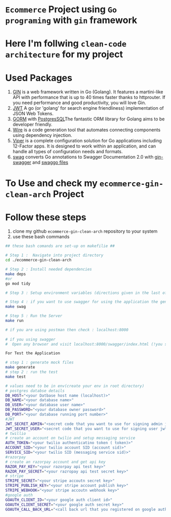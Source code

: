 
# `Ecommerce` Project using `Go programing` with `gin` framework
# Here I'm follwing `clean-code architecture` for my project

# Used Packages 
1. [GIN](github.com/gin-gonic/gin) is a web framework written in Go (Golang). It features a martini-like API with performance that is up to 40 times faster thanks to httprouter. If you need performance and good productivity, you will love Gin.
2. [JWT](github.com/golang-jwt/jwt) A go (or 'golang' for search engine friendliness) implementation of JSON Web Tokens.
3. [GORM](https://gorm.io/index.html) with [PostgresSQL](https://gorm.io/docs/connecting_to_the_database.html#PostgreSQL)The fantastic ORM library for Golang aims to be developer friendly.
4. [Wire](https://github.com/google/wire) is a code generation tool that automates connecting components using dependency injection.
5. [Viper](https://github.com/spf13/viper) is a complete configuration solution for Go applications including 12-Factor apps. It is designed to work within an application, and can handle all types of configuration needs and formats.
6. [swag](https://github.com/swaggo/swag) converts Go annotations to Swagger Documentation 2.0 with [gin-swagger](https://github.com/swaggo/gin-swagger) and [swaggo files](github.com/swaggo/files)

# To Use and check my `ecommerce-gin-clean-arch` Project

# Follow these steps

1. clone my github `ecommerce-gin-clean-arch` repository to your system
2. use these bash commands

``` bash commands
## these bash comands are set-up on makefilie ##

# Step 1 :  Navigate into project directory
cd ./ecommerce-gin-clean-arch

# Step 2 : Install needed dependencies
make deps 
#or
go mod tidy

# Step 3 : Setup environment variables (directions given in the last of readme)

# Step 4 : if you want to use swagger for using the application the generate swagger files using given command
make swag

# Step 5 : Run the Server
make run

# if you are using postman then check : localhost:8000
 
# if you using swagger
#  Open any browser and visit localhost:8000/swagger/index.html (!you should generate swagger files use `make swag`)

For Test the Application

# step 1 : generate mock files
make generate
# step 2 : run the test 
make test

# values need to be in env(create your env in root directory)
# postgres databse details
DB_HOST="<your Datbase host name (localhost)>"
DB_NAME="<your database name>"
DB_USER="<your database user name>"
DB_PASSWORD="<your database owner password>"
DB_PORT="<your database running port number>"
#JWT
JWT_SECRET_ADMIN="<secret code that you want to use for signing admin jwt token>"
JWT_SECRET_USER="<secret code that you want to use for signing user jwt tokenr>"
# twillio
# create an account on twilio and setup messaging service
AUTH_TOKEN="<your twilio authenticatino token ( token)>"
ACCOUNT_SID="<your twilio account SID (account sid)>"
SERVICE_SID="<your twilio SID (messaging service sid)>"
#razorpay
# create an razorpay account and get api key
RAZOR_PAY_KEY="<your razorpay api test key>"
RAZOR_PAY_SECRET="<your razropay api test secret key>"
# stripe
STRIPE_SECRET="<your stripe accoutn secret key>"
STRIPE_PUBLISH_KEY="<your stripe account publish key>"
STRIPE_WEBHOOK="<your stripe accoutn webhook key>"
#google auth
GOAUTH_CLIENT_ID="<your google auth client id>"
GOAUTH_CLIENT_SECRET="<your google auth secret key>"
GOAUTH_CALL_BACK_URL="<call back url that you registered on google auth>"
```
